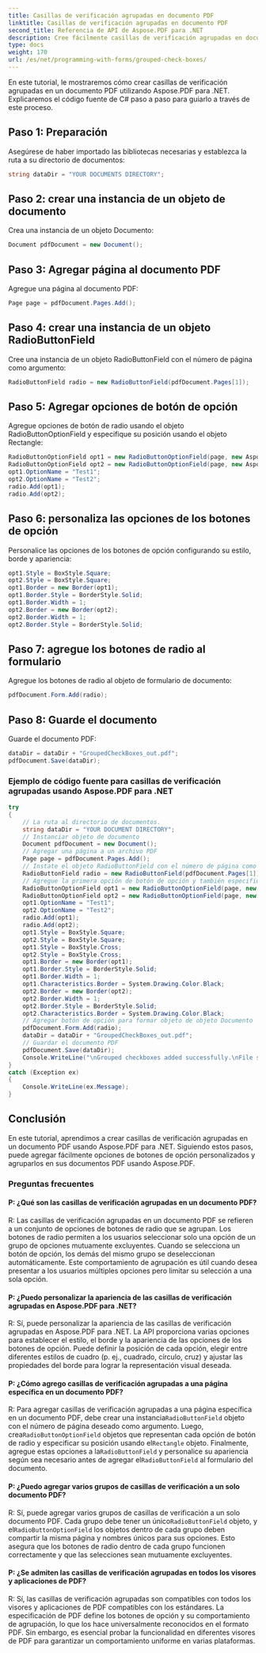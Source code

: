 ```yaml
---
title: Casillas de verificación agrupadas en documento PDF
linktitle: Casillas de verificación agrupadas en documento PDF
second_title: Referencia de API de Aspose.PDF para .NET
description: Cree fácilmente casillas de verificación agrupadas en documentos PDF con Aspose.PDF para .NET.
type: docs
weight: 170
url: /es/net/programming-with-forms/grouped-check-boxes/
---
```

En este tutorial, le mostraremos cómo crear casillas de verificación agrupadas en un documento PDF utilizando Aspose.PDF para .NET. Explicaremos el código fuente de C# paso a paso para guiarlo a través de este proceso.

## Paso 1: Preparación

Asegúrese de haber importado las bibliotecas necesarias y establezca la ruta a su directorio de documentos:

```csharp
string dataDir = "YOUR DOCUMENTS DIRECTORY";
```

## Paso 2: crear una instancia de un objeto de documento

Crea una instancia de un objeto Documento:

```csharp
Document pdfDocument = new Document();
```

## Paso 3: Agregar página al documento PDF

Agregue una página al documento PDF:

```csharp
Page page = pdfDocument.Pages.Add();
```

## Paso 4: crear una instancia de un objeto RadioButtonField

Cree una instancia de un objeto RadioButtonField con el número de página como argumento:

```csharp
RadioButtonField radio = new RadioButtonField(pdfDocument.Pages[1]);
```

## Paso 5: Agregar opciones de botón de opción

Agregue opciones de botón de radio usando el objeto RadioButtonOptionField y especifique su posición usando el objeto Rectangle:

```csharp
RadioButtonOptionField opt1 = new RadioButtonOptionField(page, new Aspose.Pdf.Rectangle(0, 0, 20, 20));
RadioButtonOptionField opt2 = new RadioButtonOptionField(page, new Aspose.Pdf.Rectangle(100, 0, 120, 20));
opt1.OptionName = "Test1";
opt2.OptionName = "Test2";
radio.Add(opt1);
radio.Add(opt2);
```

## Paso 6: personaliza las opciones de los botones de opción

Personalice las opciones de los botones de opción configurando su estilo, borde y apariencia:

```csharp
opt1.Style = BoxStyle.Square;
opt2.Style = BoxStyle.Square;
opt1.Border = new Border(opt1);
opt1.Border.Style = BorderStyle.Solid;
opt1.Border.Width = 1;
opt2.Border = new Border(opt2);
opt2.Border.Width = 1;
opt2.Border.Style = BorderStyle.Solid;
```

## Paso 7: agregue los botones de radio al formulario

Agregue los botones de radio al objeto de formulario de documento:

```csharp
pdfDocument.Form.Add(radio);
```

## Paso 8: Guarde el documento

Guarde el documento PDF:

```csharp
dataDir = dataDir + "GroupedCheckBoxes_out.pdf";
pdfDocument.Save(dataDir);
```

### Ejemplo de código fuente para casillas de verificación agrupadas usando Aspose.PDF para .NET 
```csharp
try
{
	// La ruta al directorio de documentos.
	string dataDir = "YOUR DOCUMENT DIRECTORY";
	// Instanciar objeto de documento
	Document pdfDocument = new Document();
	// Agregar una página a un archivo PDF
	Page page = pdfDocument.Pages.Add();
	// Instate el objeto RadioButtonField con el número de página como argumento
	RadioButtonField radio = new RadioButtonField(pdfDocument.Pages[1]);
	// Agregue la primera opción de botón de opción y también especifique su origen usando el objeto Rectangle
	RadioButtonOptionField opt1 = new RadioButtonOptionField(page, new Aspose.Pdf.Rectangle(0, 0, 20, 20));
	RadioButtonOptionField opt2 = new RadioButtonOptionField(page, new Aspose.Pdf.Rectangle(100, 0, 120, 20));
	opt1.OptionName = "Test1";
	opt2.OptionName = "Test2";
	radio.Add(opt1);
	radio.Add(opt2);
	opt1.Style = BoxStyle.Square;
	opt2.Style = BoxStyle.Square;
	opt1.Style = BoxStyle.Cross;
	opt2.Style = BoxStyle.Cross;
	opt1.Border = new Border(opt1);
	opt1.Border.Style = BorderStyle.Solid;
	opt1.Border.Width = 1;
	opt1.Characteristics.Border = System.Drawing.Color.Black;
	opt2.Border = new Border(opt2);
	opt2.Border.Width = 1;
	opt2.Border.Style = BorderStyle.Solid;
	opt2.Characteristics.Border = System.Drawing.Color.Black;
	// Agregar botón de opción para formar objeto de objeto Documento
	pdfDocument.Form.Add(radio);
	dataDir = dataDir + "GroupedCheckBoxes_out.pdf";
	// Guardar el documento PDF
	pdfDocument.Save(dataDir);
	Console.WriteLine("\nGrouped checkboxes added successfully.\nFile saved at " + dataDir);
}
catch (Exception ex)
{
	Console.WriteLine(ex.Message);
}
```

## Conclusión

En este tutorial, aprendimos a crear casillas de verificación agrupadas en un documento PDF usando Aspose.PDF para .NET. Siguiendo estos pasos, puede agregar fácilmente opciones de botones de opción personalizados y agruparlos en sus documentos PDF usando Aspose.PDF.

### Preguntas frecuentes

#### P: ¿Qué son las casillas de verificación agrupadas en un documento PDF?

R: Las casillas de verificación agrupadas en un documento PDF se refieren a un conjunto de opciones de botones de radio que se agrupan. Los botones de radio permiten a los usuarios seleccionar solo una opción de un grupo de opciones mutuamente excluyentes. Cuando se selecciona un botón de opción, los demás del mismo grupo se deseleccionan automáticamente. Este comportamiento de agrupación es útil cuando desea presentar a los usuarios múltiples opciones pero limitar su selección a una sola opción.

#### P: ¿Puedo personalizar la apariencia de las casillas de verificación agrupadas en Aspose.PDF para .NET?

R: Sí, puede personalizar la apariencia de las casillas de verificación agrupadas en Aspose.PDF para .NET. La API proporciona varias opciones para establecer el estilo, el borde y la apariencia de las opciones de los botones de opción. Puede definir la posición de cada opción, elegir entre diferentes estilos de cuadro (p. ej., cuadrado, círculo, cruz) y ajustar las propiedades del borde para lograr la representación visual deseada.

#### P: ¿Cómo agrego casillas de verificación agrupadas a una página específica en un documento PDF?

R: Para agregar casillas de verificación agrupadas a una página específica en un documento PDF, debe crear una instancia`RadioButtonField` objeto con el número de página deseado como argumento. Luego, crea`RadioButtonOptionField` objetos que representan cada opción de botón de radio y especificar su posición usando el`Rectangle` objeto. Finalmente, agregue estas opciones a la`RadioButtonField` y personalice su apariencia según sea necesario antes de agregar el`RadioButtonField` al formulario del documento.

#### P: ¿Puedo agregar varios grupos de casillas de verificación a un solo documento PDF?

 R: Sí, puede agregar varios grupos de casillas de verificación a un solo documento PDF. Cada grupo debe tener un único`RadioButtonField` objeto, y el`RadioButtonOptionField` los objetos dentro de cada grupo deben compartir la misma página y nombres únicos para sus opciones. Esto asegura que los botones de radio dentro de cada grupo funcionen correctamente y que las selecciones sean mutuamente excluyentes.

#### P: ¿Se admiten las casillas de verificación agrupadas en todos los visores y aplicaciones de PDF?

R: Sí, las casillas de verificación agrupadas son compatibles con todos los visores y aplicaciones de PDF compatibles con los estándares. La especificación de PDF define los botones de opción y su comportamiento de agrupación, lo que los hace universalmente reconocidos en el formato PDF. Sin embargo, es esencial probar la funcionalidad en diferentes visores de PDF para garantizar un comportamiento uniforme en varias plataformas.